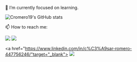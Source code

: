 🌱 I’m currently focused on learning.

![Cromero19's GitHub stats](https://github-readme-stats.vercel.app/api?username=Cromero19&show_icons=true&theme=dark)


📫 How to reach me: 

  <a href = "mailto:ronerodocarmojunior@hotmail.com"><img src="https://img.shields.io/badge/-Email-%23333?style=for-the-badge&logo=gmail&logoColor=white" target="_blank"></a>
  <a href="https://instagram.com/cromero.19" target="_blank"><img src="https://img.shields.io/badge/-Instagram-%23E4405F?style=for-the-badge&logo=instagram&logoColor=white" target="_blank"></a>
  
  <a href="https://www.linkedin.com/in/c%C3%A9sar-romero-447756246/"target="_blank"> <img src="https://img.shields.io/badge/LinkedIn-0077B5?style=for-the-badge&logo=linkedin&logoColor=white" target="_blank"></a>

 

